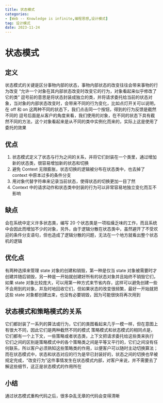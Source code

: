 ```yaml
---
title: 状态模式
categories: 
- [Web -- Knowledge is infinite,编程思想,设计模式]
tag: 设计模式
date: 2023-11-24
---
```

# 状态模式
## 定义
状态模式的关键是区分事物内部的状态，事物内部状态的改变往往会带来事物的行为改变
“允许一个对象在其内部状态改变时改变它的行为，对象看起来似乎修改了它的类”
逗号前的意思是将状态封装成独立的类，并将请求委托给当前的状态对象，当对象的内部状态改变时，会带来不同的行为变化，比如点灯开关可以说明，在 off 和 on 这两种不同的状态下，我们点击同一个按钮，得到的行为反馈是截然不同的
逗号后面是从客户的角度来看，我们使用的对象，在不同的状态下具有截然不同的方法，这个对象看起来是从不同的类中实例化而来的，实际上这是使用了委托的效果
## 优点

1. 状态模式定义了状态与行为之间的关系，并将它们封装在一个类里，通过增加新的状态类，很容易增加新的状态和切换
2. 避免 Context 无限膨胀，状态切换的逻辑被分布在状态类中，也去掉了 context 中原本过多的条件分支
3. 用对象代替字符串来记录当前状态，使得状态的切换更加一目了然
4. Context 中的请求动作和状态类中封装的行为可以非常容易地独立变化而互不影响
## 缺点
会在系统中定义许多状态类，编写 20 个状态类是一项枯燥乏味的工作，而且系统中会因此而增加不少的对象，另外，由于逻辑分散在状态类中，虽然避开了不受欢迎的条件分支语句，但也造成了逻辑分散的问题，无法在一个地方就看出整个状态机的逻辑
## 优化点
有两种选择来管理 state 对象的创建和销毁，第一种是仅当 state 对象被需要时才创建并随后销毁，另一种是一开始就创建好所有的状态对象并且始终不销毁它们，如果 state 对象比较庞大，可以用第一种方式来节省内存，这样可以避免创建一些不会用到的对象，并及时地回收它们，但如果状态的改变很频繁，最好一开始就把这些 state 对象都创建出来，也没有必要销毁，因为可能很快将再次用到
## 状态模式和策略模式的关系
它们都封装了一系列的算法或行为，它们的类图看起来几乎一模一样，但在意图上有很大不同，因此它们是两种截然不同的模式
策略模式和状态模式的相同点是，它们都有一个上下文，一些策略或者状态类，上下文把请求委托给这些类来执行
它们之间的区别是策略模式中的各个策略类之间是平等又平行的，它们之间没有任何联系，所以客户必须熟知这些策略类的作用，以便客户可以随时主动切换算法；而在状态模式中，状态和状态对应的行为是早已封装好的，状态之间的切换也早被规定完成，“改变行为”这件事情发生在状态模式内部，对客户来说，并不需要去了解这些细节，这正是状态模式的作用所在
## 小结
通过状态模式重构代码之后，很多杂乱无章的代码会变得清晰
